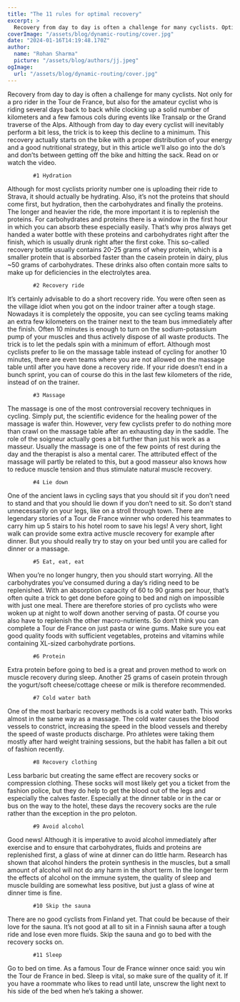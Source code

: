 ```yaml
---
title: "The 11 rules for optimal recovery"
excerpt: >
  Recovery from day to day is often a challenge for many cyclists. Optimal cycling needs optimal recovery to perform in the best way possible.
coverImage: "/assets/blog/dynamic-routing/cover.jpg"
date: "2024-01-16T14:19:48.170Z"
author:
  name: "Rohan Sharma"
  picture: "/assets/blog/authors/jj.jpeg"
ogImage:
  url: "/assets/blog/dynamic-routing/cover.jpg"
---
```


Recovery from day to day is often a challenge for many cyclists. Not only for a pro rider in the Tour de France, but also for the amateur cyclist who is riding several days back to back while clocking up a solid number of kilometers and a few famous cols during events like Transalp or the Grand traverse of the Alps. Although from day to day every cyclist will inevitably perform a bit less, the trick is to keep this decline to a minimum. This recovery actually starts on the bike with a proper distribution of your energy and a good nutritional strategy, but in this article we’ll also go into the do’s and don’ts between getting off the bike and hitting the sack.
Read on or watch the video.

		

	
			
			
		

	
			#1 Hydration
Although for most cyclists priority number one is uploading their ride to Strava, it should actually be hydrating. Also, it’s not the proteins that should come first, but hydration, then the carbohydrates and finally the proteins. The longer and heavier the ride, the more important it is to replenish the proteins. For carbohydrates and proteins there is a window in the first hour in which you can absorb these especially easily. That’s why pros always get handed a water bottle with these proteins and carbohydrates right after the finish, which is usually drunk right after the first coke. This so-called recovery bottle usually contains 20-25 grams of whey protein, which is a smaller protein that is absorbed faster than the casein protein in dairy, plus ~50 grams of carbohydrates. These drinks also often contain more salts to make up for deficiencies in the electrolytes area.

		

	
			#2 Recovery ride
It’s certainly advisable to do a short recovery ride. You were often seen as the village idiot when you got on the indoor trainer after a tough stage. Nowadays it is completely the opposite, you can see cycling teams making an extra few kilometers on the trainer next to the team bus immediately after the finish. Often 10 minutes is enough to turn on the sodium-potassium pump of your muscles and thus actively dispose of all waste products. The trick is to let the pedals spin with a minimum of effort. Although most cyclists prefer to lie on the massage table instead of cycling for another 10 minutes, there are even teams where you are not allowed on the massage table until after you have done a recovery ride. If your ride doesn’t end in a bunch sprint, you can of course do this in the last few kilometers of the ride, instead of on the trainer.

		

	
			#3 Massage
The massage is one of the most controversial recovery techniques in cycling. Simply put, the scientific evidence for the healing power of the massage is wafer thin. However, very few cyclists prefer to do nothing more than crawl on the massage table after an exhausting day in the saddle. The role of the soigneur actually goes a bit further than just his work as a masseur. Usually the massage is one of the few points of rest during the day and the therapist is also a mental carer. The attributed effect of the massage will partly be related to this, but a good masseur also knows how to reduce muscle tension and thus stimulate natural muscle recovery.

		

	
			#4 Lie down
One of the ancient laws in cycling says that you should sit if you don’t need to stand and that you should lie down if you don’t need to sit. So don’t stand unnecessarily on your legs, like on a stroll through town. There are legendary stories of a Tour de France winner who ordered his teammates to carry him up 5 stairs to his hotel room to save his legs! A very short, light walk can provide some extra active muscle recovery for example after dinner. But you should really try to stay on your bed until you are called for dinner or a massage.

		

	
			#5 Eat, eat, eat
When you’re no longer hungry, then you should start worrying. All the carbohydrates you’ve consumed during a day’s riding need to be replenished. With an absorption capacity of 60 to 90 grams per hour, that’s often quite a trick to get done before going to bed and nigh on impossible with just one meal. There are therefore stories of pro cyclists who were woken up at night to wolf down another serving of pasta. Of course you also have to replenish the other macro-nutrients. So don’t think you can complete a Tour de France on just pasta or wine gums. Make sure you eat good quality foods with sufficient vegetables, proteins and vitamins while containing XL-sized carbohydrate portions.

		

	
			#6 Protein
Extra protein before going to bed is a great and proven method to work on muscle recovery during sleep. Another 25 grams of casein protein through the yogurt/soft cheese/cottage cheese or milk is therefore recommended.

		

	
			#7 Cold water bath
One of the most barbaric recovery methods is a cold water bath. This works almost in the same way as a massage. The cold water causes the blood vessels to constrict, increasing the speed in the blood vessels and thereby the speed of waste products discharge. Pro athletes were taking them mostly after hard weight training sessions, but the habit has fallen a bit out of fashion recently.

		

	
			#8 Recovery clothing
Less barbaric but creating the same effect are recovery socks or compression clothing. These socks will most likely get you a ticket from the fashion police, but they do help to get the blood out of the legs and especially the calves faster. Especially at the dinner table or in the car or bus on the way to the hotel, these days the recovery socks are the rule rather than the exception in the pro peloton.

		

	
			#9 Avoid alcohol
Good news! Although it is imperative to avoid alcohol immediately after exercise and to ensure that carbohydrates, fluids and proteins are replenished first, a glass of wine at dinner can do little harm. Research has shown that alcohol hinders the protein synthesis in the muscles, but a small amount of alcohol will not do any harm in the short term. In the longer term the effects of alcohol on the immune system, the quality of sleep and muscle building are somewhat less positive, but just a glass of wine at dinner time is fine.

		

	
			#10 Skip the sauna
There are no good cyclists from Finland yet. That could be because of their love for the sauna. It’s not good at all to sit in a Finnish sauna after a tough ride and lose even more fluids. Skip the sauna and go to bed with the recovery socks on.

		

	
			#11 Sleep
Go to bed on time. As a famous Tour de France winner once said: you win the Tour de France in bed. Sleep is vital, so make sure of the quality of it. If you have a roommate who likes to read until late, unscrew the light next to his side of the bed when he’s taking a shower.